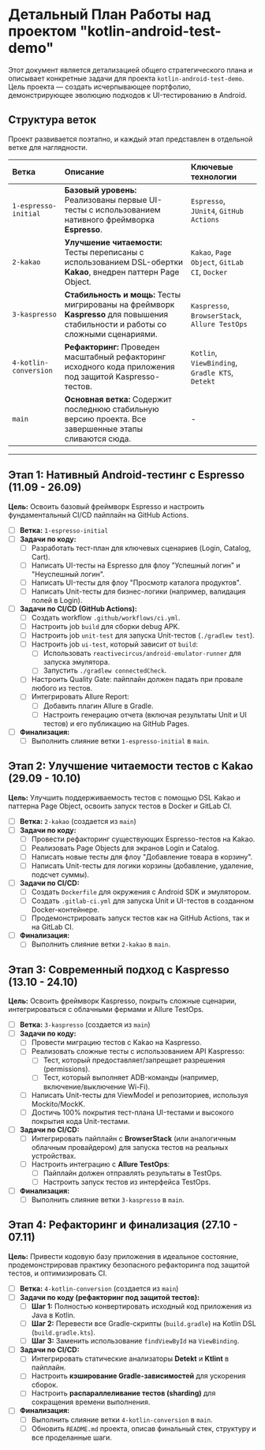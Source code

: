 # Детальный План Работы над проектом "kotlin-android-test-demo"

Этот документ является детализацией общего стратегического плана и описывает конкретные задачи для проекта `kotlin-android-test-demo`. Цель проекта — создать исчерпывающее портфолио, демонстрирующее эволюцию подходов к UI-тестированию в Android.

## Структура веток

Проект развивается поэтапно, и каждый этап представлен в отдельной ветке для наглядности.

| Ветка | Описание | Ключевые технологии |
| :--- | :--- | :--- |
| `1-espresso-initial` | **Базовый уровень:** Реализованы первые UI-тесты с использованием нативного фреймворка **Espresso**. | `Espresso`, `JUnit4`, `GitHub Actions` |
| `2-kakao` | **Улучшение читаемости:** Тесты переписаны с использованием DSL-обертки **Kakao**, внедрен паттерн Page Object. | `Kakao`, `Page Object`, `GitLab CI`, `Docker` |
| `3-kaspresso` | **Стабильность и мощь:** Тесты мигрированы на фреймворк **Kaspresso** для повышения стабильности и работы со сложными сценариями. | `Kaspresso`, `BrowserStack`, `Allure TestOps` |
| `4-kotlin-conversion` | **Рефакторинг:** Проведен масштабный рефакторинг исходного кода приложения под защитой Kaspresso-тестов. | `Kotlin`, `ViewBinding`, `Gradle KTS`, `Detekt` |
| `main` | **Основная ветка:** Содержит последнюю стабильную версию проекта. Все завершенные этапы сливаются сюда. | - |

---

## Этап 1: Нативный Android-тестинг с Espresso (11.09 - 26.09)

**Цель:** Освоить базовый фреймворк Espresso и настроить фундаментальный CI/CD пайплайн на GitHub Actions.

*   [ ] **Ветка:** `1-espresso-initial`
*   [ ] **Задачи по коду:**
    *   [ ] Разработать тест-план для ключевых сценариев (Login, Catalog, Cart).
    *   [ ] Написать UI-тесты на Espresso для флоу "Успешный логин" и "Неуспешный логин".
    *   [ ] Написать UI-тесты для флоу "Просмотр каталога продуктов".
    *   [ ] Написать Unit-тесты для бизнес-логики (например, валидация полей в Login).
*   [ ] **Задачи по CI/CD (GitHub Actions):**
    *   [ ] Создать workflow `.github/workflows/ci.yml`.
    *   [ ] Настроить job `build` для сборки debug APK.
    *   [ ] Настроить job `unit-test` для запуска Unit-тестов (`./gradlew test`).
    *   [ ] Настроить job `ui-test`, который зависит от `build`:
        *   [ ] Использовать `reactivecircus/android-emulator-runner` для запуска эмулятора.
        *   [ ] Запустить `./gradlew connectedCheck`.
    *   [ ] Настроить Quality Gate: пайплайн должен падать при провале любого из тестов.
    *   [ ] Интегрировать Allure Report:
        *   [ ] Добавить плагин Allure в Gradle.
        *   [ ] Настроить генерацию отчета (включая результаты Unit и UI тестов) и его публикацию на GitHub Pages.
*   [ ] **Финализация:**
    *   [ ] Выполнить слияние ветки `1-espresso-initial` в `main`.

## Этап 2: Улучшение читаемости тестов с Kakao (29.09 - 10.10)

**Цель:** Улучшить поддерживаемость тестов с помощью DSL Kakao и паттерна Page Object, освоить запуск тестов в Docker и GitLab CI.

*   [ ] **Ветка:** `2-kakao` (создается из `main`)
*   [ ] **Задачи по коду:**
    *   [ ] Провести рефакторинг существующих Espresso-тестов на Kakao.
    *   [ ] Реализовать Page Objects для экранов Login и Catalog.
    *   [ ] Написать новые тесты для флоу "Добавление товара в корзину".
    *   [ ] Написать Unit-тесты для логики корзины (добавление, удаление, подсчет суммы).
*   [ ] **Задачи по CI/CD:**
    *   [ ] Создать `Dockerfile` для окружения с Android SDK и эмулятором.
    *   [ ] Создать `.gitlab-ci.yml` для запуска Unit и UI-тестов в созданном Docker-контейнере.
    *   [ ] Продемонстрировать запуск тестов как на GitHub Actions, так и на GitLab CI.
*   [ ] **Финализация:**
    *   [ ] Выполнить слияние ветки `2-kakao` в `main`.

## Этап 3: Современный подход с Kaspresso (13.10 - 24.10)

**Цель:** Освоить фреймворк Kaspresso, покрыть сложные сценарии, интегрироваться с облачными фермами и Allure TestOps.

*   [ ] **Ветка:** `3-kaspresso` (создается из `main`)
*   [ ] **Задачи по коду:**
    *   [ ] Провести миграцию тестов с Kakao на Kaspresso.
    *   [ ] Реализовать сложные тесты с использованием API Kaspresso:
        *   [ ] Тест, который предоставляет/запрещает разрешения (permissions).
        *   [ ] Тест, который выполняет ADB-команды (например, включение/выключение Wi-Fi).
    *   [ ] Написать Unit-тесты для ViewModel и репозиториев, используя Mockito/MockK.
    *   [ ] Достичь 100% покрытия тест-плана UI-тестами и высокого покрытия кода Unit-тестами.
*   [ ] **Задачи по CI/CD:**
    *   [ ] Интегрировать пайплайн с **BrowserStack** (или аналогичным облачным провайдером) для запуска тестов на реальных устройствах.
    *   [ ] Настроить интеграцию с **Allure TestOps**:
        *   [ ] Пайплайн должен отправлять результаты в TestOps.
        *   [ ] Настроить запуск тестов из интерфейса TestOps.
*   [ ] **Финализация:**
    *   [ ] Выполнить слияние ветки `3-kaspresso` в `main`.

## Этап 4: Рефакторинг и финализация (27.10 - 07.11)

**Цель:** Привести кодовую базу приложения в идеальное состояние, продемонстрировав практику безопасного рефакторинга под защитой тестов, и оптимизировать CI.

*   [ ] **Ветка:** `4-kotlin-conversion` (создается из `main`)
*   [ ] **Задачи по коду (рефакторинг под защитой тестов):**
    *   [ ] **Шаг 1:** Полностью конвертировать исходный код приложения из Java в Kotlin.
    *   [ ] **Шаг 2:** Перевести все Gradle-скрипты (`build.gradle`) на Kotlin DSL (`build.gradle.kts`).
    *   [ ] **Шаг 3:** Заменить использование `findViewById` на `ViewBinding`.
*   [ ] **Задачи по CI/CD:**
    *   [ ] Интегрировать статические анализаторы **Detekt** и **Ktlint** в пайплайн.
    *   [ ] Настроить **кэширование Gradle-зависимостей** для ускорения сборок.
    *   [ ] Настроить **распараллеливание тестов (sharding)** для сокращения времени выполнения.
*   [ ] **Финализация:**
    *   [ ] Выполнить слияние ветки `4-kotlin-conversion` в `main`.
    *   [ ] Обновить `README.md` проекта, описав финальный стек, структуру и все проделанные шаги.